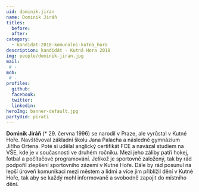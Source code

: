 ```yaml
---
uid: dominik.jiran
name: Dominik Jiráň
titles:
  before: 
  after: 
category:
  - kandidat-2018-komunalni-kutna_hora
description: kandidát - Kutná Hora 2018
img: people/dominik-jiran.jpg
mail:
 # - 
mob:
 # -
profiles:
  github:
  facebook: 
  twitter:
  linkedin:
heroImg: banner-default.jpg
partyUid: pirati
---
```


**Dominik Jiráň** (* 29. června 1996) se narodil v Praze, ale vyrůstal v Kutné Hoře. Navštěvoval základní školu Jana Palacha a následně gymnázium Jiřího Ortena. Poté si udělal anglický certifikát FCE a navázal studiem na VŠE, kde je v současnosti ve druhém ročníku. Mezi jeho záliby patří hokej, fotbal a počítačové programování. Jelikož je sportovně založený, tak by rád podpořil zlepšení sportovního zázemí v Kutné Hoře. Dále by rád posunul na lepší úroveň komunikaci mezi městem a lidmi a více jim přiblížil dění v Kutné Hoře, tak aby se každý mohl informovaně a svobodně zapojit do místního dění.

